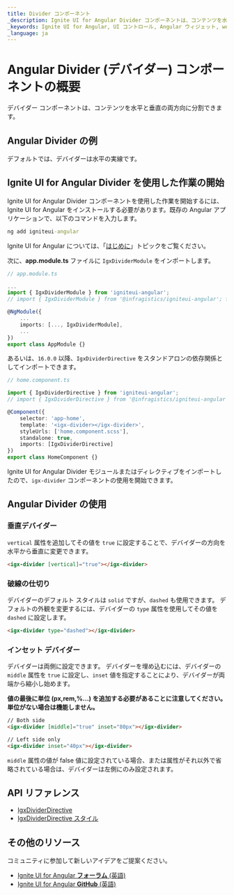 ```yaml
---
title: Divider コンポーネント
_description: Ignite UI for Angular Divider コンポーネントは、コンテンツを水平と垂直の両方向に分割できます。
_keywords: Ignite UI for Angular, UI コントロール, Angular ウィジェット, web ウィジェット, UI ウィジェット, Angular, ネイティブ Angular コンポーネント スイート, Angular UI コンポーネント, ネイティブ Angular コンポーネント ライブラリ, Angular Divider コンポーネント, Angular Divider ディレクティブ, Angular Divider コントロール
_language: ja
---
```


# Angular Divider (デバイダー) コンポーネントの概要

<p class="highlight">デバイダー コンポーネントは、コンテンツを水平と垂直の両方向に分割できます。</p>

## Angular Divider の例

デフォルトでは、デバイダーは水平の実線です。


<code-view style="height:207px" 
           data-demos-base-url="{environment:demosBaseUrl}" 
           iframe-src="{environment:demosBaseUrl}/layouts/divider-sample-1/" alt="Angular Divider の例">
</code-view>

## Ignite UI for Angular Divider を使用した作業の開始

Ignite UI for Angular Divider コンポーネントを使用した作業を開始するには、Ignite UI for Angular をインストールする必要があります。既存の Angular アプリケーションで、以下のコマンドを入力します。

```cmd
ng add igniteui-angular
```

Ignite UI for Angular については、「[はじめに](general/getting-started.md)」トピックをご覧ください。

次に、**app.module.ts** ファイルに `IgxDividerModule` をインポートします。

```typescript
// app.module.ts

...
import { IgxDividerModule } from 'igniteui-angular';
// import { IgxDividerModule } from '@infragistics/igniteui-angular'; for licensed package

@NgModule({
    ...
    imports: [..., IgxDividerModule],
    ...
})
export class AppModule {}
```

あるいは、`16.0.0` 以降、`IgxDividerDirective` をスタンドアロンの依存関係としてインポートできます。

```typescript
// home.component.ts

import { IgxDividerDirective } from 'igniteui-angular';
// import { IgxDividerDirective } from '@infragistics/igniteui-angular'; for licensed package

@Component({
    selector: 'app-home',
    template: '<igx-divider></igx-divider>',
    styleUrls: ['home.component.scss'],
    standalone: true,
    imports: [IgxDividerDirective]
})
export class HomeComponent {}
```

Ignite UI for Angular Divider モジュールまたはディレクティブをインポートしたので、`igx-divider` コンポーネントの使用を開始できます。

## Angular Divider の使用

### 垂直デバイダー
`vertical` 属性を追加してその値を `true` に設定することで、デバイダーの方向を水平から垂直に変更できます。

```html
<igx-divider [vertical]="true"></igx-divider>
```

<code-view style="height:238px" 
           data-demos-base-url="{environment:demosBaseUrl}" 
           iframe-src="{environment:demosBaseUrl}/layouts/divider-sample-2/" >
</code-view>


### 破線の仕切り
デバイダーのデフォルト スタイルは `solid` ですが、`dashed` も使用できます。
デフォルトの外観を変更するには、デバイダーの `type` 属性を使用してその値を `dashed` に設定します。

```html
<igx-divider type="dashed"></igx-divider>
```

<code-view style="height:187px" 
           data-demos-base-url="{environment:demosBaseUrl}" 
           iframe-src="{environment:demosBaseUrl}/layouts/divider-sample-3/" >
</code-view>


### インセット デバイダー
デバイダーは両側に設定できます。
デバイダーを埋め込むには、デバイダーの `middle` 属性を `true` に設定し、`inset` 値を指定することにより、デバイダーが両端から縮小し始めます。

**値の最後に単位 (px,rem,%...) を追加する必要があることに注意してください。単位がない場合は機能しません。**

```html
// Both side
<igx-divider [middle]="true" inset="80px"></igx-divider>

// Left side only 
<igx-divider inset="40px"></igx-divider>

```

<code-view style="height:311px" 
           data-demos-base-url="{environment:demosBaseUrl}" 
           iframe-src="{environment:demosBaseUrl}/layouts/divider-sample-4/" >
</code-view>


`middle` 属性の値が false 値に設定されている場合、または属性がそれ以外で省略されている場合は、デバイダーは左側にのみ設定されます。

## API リファレンス
<div class="divider--half"></div>

* [IgxDividerDirective]({environment:angularApiUrl}/classes/igxdividerdirective.html)
* [IgxDividerDirective スタイル]({environment:sassApiUrl}/themes#function-divider-theme)

## その他のリソース
<div class="divider--half"></div>

コミュニティに参加して新しいアイデアをご提案ください。
* [Ignite UI for Angular **フォーラム** (英語)](https://www.infragistics.com/community/forums/f/ignite-ui-for-angular)
* [Ignite UI for Angular **GitHub** (英語)](https://github.com/IgniteUI/igniteui-angular)

